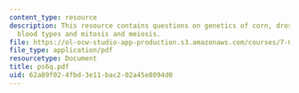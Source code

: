 ```yaml
---
content_type: resource
description: This resource contains questions on genetics of corn, drosophila melanogaster,
  blood types and mitosis and meiosis.
file: https://ol-ocw-studio-app-production.s3.amazonaws.com/courses/7-014-introductory-biology-spring-2005/62a89f024fbd3e11bac202a45e8094d0_ps6q.pdf
file_type: application/pdf
resourcetype: Document
title: ps6q.pdf
uid: 62a89f02-4fbd-3e11-bac2-02a45e8094d0
---
```

